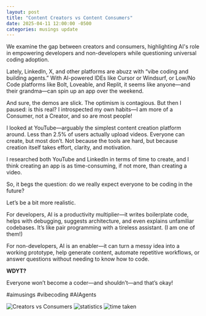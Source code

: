 ```yaml
---
layout: post
title: "Content Creators vs Content Consumers"
date: 2025-04-11 12:00:00 -0500
categories: musings update
---
```

We examine the gap between creators and consumers, highlighting AI's role in empowering developers and non-developers while questioning universal coding adoption.

Lately, LinkedIn, X, and other platforms are abuzz with “vibe coding and building agents.” With AI-powered IDEs like Cursor or Windsurf, or Low/No Code platforms like Bolt, Loveable, and Replit, it seems like anyone—and their grandma—can spin up an app over the weekend.

And sure, the demos are slick. The optimism is contagious. But then I paused: is this real? I introspected my own habits—I am more of a Consumer, not a Creator, and so are most people!

I looked at YouTube—arguably the simplest content creation platform around. Less than 2.5% of users actually upload videos. Everyone can create, but most don’t. Not because the tools are hard, but because creation itself takes effort, clarity, and motivation.

I researched both YouTube and LinkedIn in terms of time to create, and I think creating an app is as time-consuming, if not more, than creating a video.

So, it begs the question: do we really expect everyone to be coding in the future?

Let’s be a bit more realistic.

For developers, AI is a productivity multiplier—it writes boilerplate code, helps with debugging, suggests architecture, and even explains unfamiliar codebases. It’s like pair programming with a tireless assistant. (I am one of them!)

For non-developers, AI is an enabler—it can turn a messy idea into a working prototype, help generate content, automate repetitive workflows, or answer questions without needing to know how to code.

**WDYT?**

Everyone won’t become a coder—and shouldn’t—and that’s okay!

#aimusings #vibecoding #AIAgents

![Creators vs Consumers](https://media.licdn.com/dms/image/v2/D5622AQHVz2Na0m1bAQ/feedshare-shrink_800/B56ZYlQvMQGUAg-/0/1744381868032?e=2147483647&v=beta&t=UQWkgm8Ng933B-DZS11-gkOtGsONAjYTf7bqHImMQRs)
![statistics](https://media.licdn.com/dms/image/v2/D5622AQHeStY4oYDcWg/feedshare-shrink_20/B56ZYlQvL6GsA0-/0/1744381868199?e=1747872000&v=beta&t=ERRSOi97Zwh5lSxBTunoJX1sgbL5DMfSxJ6clHCoHHk)
![time taken](https://media.licdn.com/dms/image/v2/D5622AQEdfItmaXPotA/feedshare-shrink_2048_1536/B56ZYlQvMFGsAs-/0/1744381868202?e=1747872000&v=beta&t=j9Lh0oXcgD7s4KWHnzdMvbueZt2Y0w3k9zzPGwnq6Po)